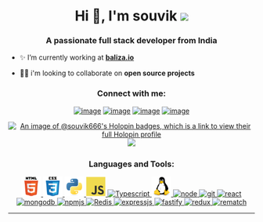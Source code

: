 <!---
souvik666/souvik666 is a ✨ special ✨ repository because its `README.md` (this file) appears on your GitHub profile.
You can click the Preview link to take a look at your changes.
--->



<h1 align="center">Hi 👋, I'm souvik <img height="40" src="https://emoji.gg/assets/emoji/7333-parrotdance.gif"></h1>
<h3 align="center">A passionate full stack developer from India</h3>

- ✨ I’m currently working at **[baliza.io](https://baliza.io/)**

- 👨‍💻 i'm looking to collaborate on **open source projects**


<h3 align="center">Connect with me:</h3>



<div align="center">


[![image](https://img.shields.io/badge/LinkedIn-0077B5?style=for-the-badge&logo=linkedin&logoColor=white)](https://www.linkedin.com/in/souvik-dutta-0913631a1/)
[![image](https://img.shields.io/badge/Instagram-E4405F?style=for-the-badge&logo=instagram&logoColor=white)](https://www.instagram.com/)
[![image](https://img.shields.io/badge/Twitter-1DA1F2?style=for-the-badge&logo=twitter&logoColor=white)](https://twitter.com/)
[![image](https://img.shields.io/badge/Gmail-D14836?style=for-the-badge&logo=gmail&logoColor=white)](mailto:souvik@baliza.io)

<!-- ![](https://github-readme-streak-stats.herokuapp.com/?user=souvik666&theme=tokyonight&date_format=j%20M%5B%20Y%5D)   -->
 [![An image of @souvik666's Holopin badges, which is a link to view their full Holopin profile](https://holopin.me/souvik666)](https://holopin.io/@souvik666)
 </br>
![](https://komarev.com/ghpvc/?username=souvik666&color=lightgrey&style=plastic&label=PROFILE+VIEWS)
</div>
<h3 align="center">Languages and Tools:</h3>

<p align="center"> 
  <a href="https://www.w3.org/html/" target="_blank"> 
    <img src="https://raw.githubusercontent.com/devicons/devicon/master/icons/html5/html5-original-wordmark.svg" alt="html5" width="40" height="40"/> 
  </a>
  <a href="https://www.w3schools.com/css/" target="_blank"> 
    <img src="https://raw.githubusercontent.com/devicons/devicon/master/icons/css3/css3-original-wordmark.svg" alt="css3" width="40" height="40"/> 
  </a> 
  <a href="https://www.python.org" target="_blank"> 
    <img src="https://raw.githubusercontent.com/devicons/devicon/master/icons/python/python-original.svg" alt="python" width="40" height="40"/> 
  </a>  
  <a href="https://developer.mozilla.org/en-US/docs/Web/JavaScript" target="_blank"> 
    <img src="https://raw.githubusercontent.com/devicons/devicon/master/icons/javascript/javascript-original.svg" alt="javascript" width="40" height="40"/> 
  </a> 
   <a href="https://www.typescriptlang.org/" target="_blank"> 
    <img src="https://upload.wikimedia.org/wikipedia/commons/thumb/4/4c/Typescript_logo_2020.svg/1200px-Typescript_logo_2020.svg.png" alt="Typescript " width="40" height="40"/> 
  </a>
  <a href="https://www.linux.org/" target="_blank"> 
    <img src="https://raw.githubusercontent.com/devicons/devicon/master/icons/linux/linux-original.svg" alt="linux" width="40" height="40"/> 
  </a> 
  <a href="https://git-scm.com/" target="_blank"> 
    <img src="https://www.vectorlogo.zone/logos/git-scm/git-scm-icon.svg" alt="node" width="40" height="40"/> 
  </a>
<a href="https://nodejs.org/en/" target="_blank"> 
    <img src="https://nodejs.org/static/images/logo.svg" alt="git" width="40" height="40"/> 
  </a>

<a href="https://reactjs.org/" target="_blank"> 
    <img src="https://camo.githubusercontent.com/48d099290b4cb2d7937bcd96e8497cf1845b54a810a6432c70cf944b60b40c77/68747470733a2f2f7261776769742e636f6d2f676f72616e67616a69632f72656163742d69636f6e732f6d61737465722f72656163742d69636f6e732e737667" alt="react" width="40" height="40"/> 
  </a>
  
  <a href="https://www.mongodb.com/" target="_blank"> 
    <img src="https://upload.wikimedia.org/wikipedia/commons/thumb/f/f9/Antu_mongodb.svg/512px-Antu_mongodb.svg.png" alt="mongodb" width="40" height="40"/> 
  </a>
  
  
  
  
  <a href="https://www.npmjs.com/" target="_blank"> 
    <img src="https://cdn.freebiesupply.com/logos/thumbs/2x/npm-logo.png" alt="npmjs" width="40" height="40"/> 
  </a>

  
  <a href="https://redis.io/" target="_blank"> 
    <img src="https://download.logo.wine/logo/Redis/Redis-Logo.wine.png" alt="Redis" width="40" height="40"/> 
  </a>

  
  <a href="https://expressjs.com/" target="_blank"> 
    <img src="https://www.nextontop.com/assets/img/services/web/expressjs.svg" alt="expressjs" width="40" height="40"/> 
  </a>

  <a href="https://www.fastify.io/" target="_blank"> 
    <img src="https://plugins.jetbrains.com/files/13801/132640/icon/pluginIcon.svg" alt="fastify" width="40" height="40"/> 
  </a>

 
  <a href="https://redux.js.org/" target="_blank"> 
    <img src="https://raw.githubusercontent.com/reduxjs/redux/master/logo/logo.png" alt="redux" width="40" height="40"/> 
  </a>
   <a href="https://rematchjs.org/" target="_blank"> 
    <img src="https://rematchjs.org/img/logo.svg" alt="rematch" width="40" height="40"/> 
  </a>
 
</p>

<p align= "center">
 
</p>

------

